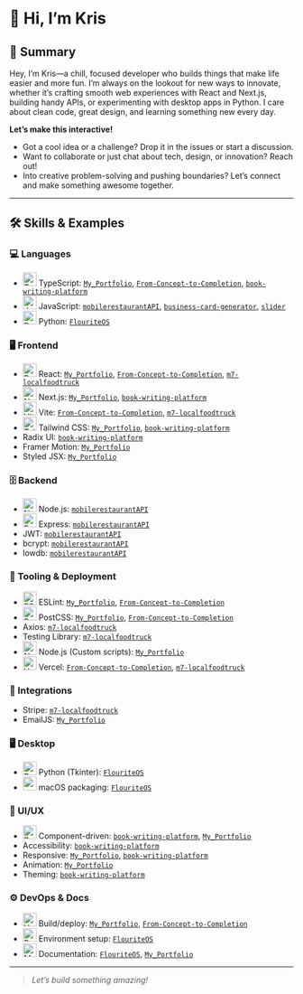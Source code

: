 # 👋 Hi, I’m Kris

## 🚀 Summary

Hey, I’m Kris—a chill, focused developer who builds things that make life easier and more fun. I’m always on the lookout for new ways to innovate, whether it’s crafting smooth web experiences with React and Next.js, building handy APIs, or experimenting with desktop apps in Python. I care about clean code, great design, and learning something new every day.

**Let’s make this interactive!**
- Got a cool idea or a challenge? Drop it in the issues or start a discussion.
- Want to collaborate or just chat about tech, design, or innovation? Reach out!
- Into creative problem-solving and pushing boundaries? Let’s connect and make something awesome together.

---

## 🛠️ Skills & Examples

### 💻 Languages
- <img src="https://cdn.jsdelivr.net/gh/devicons/devicon/icons/typescript/typescript-original.svg" width="24" alt="TypeScript"/> TypeScript: [`My_Portfolio`](https://github.com/imKrisK/My_Portfolio), [`From-Concept-to-Completion`](https://github.com/imKrisK/From-Concept-to-Completion), [`book-writing-platform`](https://github.com/imKrisK/book-writing-platform)
- <img src="https://cdn.jsdelivr.net/gh/devicons/devicon/icons/javascript/javascript-original.svg" width="24" alt="JavaScript"/> JavaScript: [`mobilerestaurantAPI`](https://github.com/imKrisK/mobilerestaurantAPI), [`business-card-generator`](https://github.com/imKrisK/business-card-generator), [`slider`](https://github.com/imKrisK/slider)
- <img src="https://cdn.jsdelivr.net/gh/devicons/devicon/icons/python/python-original.svg" width="24" alt="Python"/> Python: [`FlouriteOS`](https://github.com/imKrisK/FlouriteOS)

### 🖥️ Frontend
- <img src="https://cdn.jsdelivr.net/gh/devicons/devicon/icons/react/react-original.svg" width="24" alt="React"/> React: [`My_Portfolio`](https://github.com/imKrisK/My_Portfolio), [`From-Concept-to-Completion`](https://github.com/imKrisK/From-Concept-to-Completion), [`m7-localfoodtruck`](https://github.com/imKrisK/m7-localfoodtruck)
- <img src="https://cdn.jsdelivr.net/gh/devicons/devicon/icons/nextjs/nextjs-original.svg" width="24" alt="Next.js"/> Next.js: [`My_Portfolio`](https://github.com/imKrisK/My_Portfolio), [`book-writing-platform`](https://github.com/imKrisK/book-writing-platform)
- <img src="https://cdn.jsdelivr.net/gh/devicons/devicon/icons/vite/vite-original.svg" width="24" alt="Vite"/> Vite: [`From-Concept-to-Completion`](https://github.com/imKrisK/From-Concept-to-Completion), [`m7-localfoodtruck`](https://github.com/imKrisK/m7-localfoodtruck)
- <img src="https://raw.githubusercontent.com/tailwindlabs/brand/master/tailwindcss-mark-blue.png" width="24" alt="Tailwind CSS"/> Tailwind CSS: [`My_Portfolio`](https://github.com/imKrisK/My_Portfolio), [`book-writing-platform`](https://github.com/imKrisK/book-writing-platform)
- Radix UI: [`book-writing-platform`](https://github.com/imKrisK/book-writing-platform)
- Framer Motion: [`My_Portfolio`](https://github.com/imKrisK/My_Portfolio)
- Styled JSX: [`My_Portfolio`](https://github.com/imKrisK/My_Portfolio)

### 🗄️ Backend
- <img src="https://cdn.jsdelivr.net/gh/devicons/devicon/icons/nodejs/nodejs-original.svg" width="24" alt="Node.js"/> Node.js: [`mobilerestaurantAPI`](https://github.com/imKrisK/mobilerestaurantAPI)
- <img src="https://cdn.jsdelivr.net/gh/devicons/devicon/icons/express/express-original.svg" width="24" alt="Express"/> Express: [`mobilerestaurantAPI`](https://github.com/imKrisK/mobilerestaurantAPI)
- JWT: [`mobilerestaurantAPI`](https://github.com/imKrisK/mobilerestaurantAPI)
- bcrypt: [`mobilerestaurantAPI`](https://github.com/imKrisK/mobilerestaurantAPI)
- lowdb: [`mobilerestaurantAPI`](https://github.com/imKrisK/mobilerestaurantAPI)

### 🧰 Tooling & Deployment
- <img src="https://cdn.jsdelivr.net/gh/devicons/devicon/icons/eslint/eslint-original.svg" width="24" alt="ESLint"/> ESLint: [`My_Portfolio`](https://github.com/imKrisK/My_Portfolio), [`From-Concept-to-Completion`](https://github.com/imKrisK/From-Concept-to-Completion)
- <img src="https://raw.githubusercontent.com/postcss/postcss/main/logo.svg" width="24" alt="PostCSS"/> PostCSS: [`My_Portfolio`](https://github.com/imKrisK/My_Portfolio), [`From-Concept-to-Completion`](https://github.com/imKrisK/From-Concept-to-Completion)
- Axios: [`m7-localfoodtruck`](https://github.com/imKrisK/m7-localfoodtruck)
- Testing Library: [`m7-localfoodtruck`](https://github.com/imKrisK/m7-localfoodtruck)
- <img src="https://cdn.jsdelivr.net/gh/devicons/devicon/icons/nodejs/nodejs-original.svg" width="24" alt="Node.js"/> Node.js (Custom scripts): [`My_Portfolio`](https://github.com/imKrisK/My_Portfolio)
- <img src="https://cdn.jsdelivr.net/gh/devicons/devicon/icons/vercel/vercel-original.svg" width="24" alt="Vercel"/> Vercel: [`From-Concept-to-Completion`](https://github.com/imKrisK/From-Concept-to-Completion), [`m7-localfoodtruck`](https://github.com/imKrisK/m7-localfoodtruck)

### 🔌 Integrations
- Stripe: [`m7-localfoodtruck`](https://github.com/imKrisK/m7-localfoodtruck)
- EmailJS: [`My_Portfolio`](https://github.com/imKrisK/My_Portfolio)

### 🖥️ Desktop
- <img src="https://cdn.jsdelivr.net/gh/devicons/devicon/icons/python/python-original.svg" width="24" alt="Python"/> Python (Tkinter): [`FlouriteOS`](https://github.com/imKrisK/FlouriteOS)
- <img src="https://cdn.jsdelivr.net/gh/devicons/devicon/icons/apple/apple-original.svg" width="24" alt="macOS"/> macOS packaging: [`FlouriteOS`](https://github.com/imKrisK/FlouriteOS)

### 🎨 UI/UX
- <img src="https://cdn.jsdelivr.net/gh/devicons/devicon/icons/react/react-original.svg" width="24" alt="React"/> Component-driven: [`book-writing-platform`](https://github.com/imKrisK/book-writing-platform), [`My_Portfolio`](https://github.com/imKrisK/My_Portfolio)
- Accessibility: [`book-writing-platform`](https://github.com/imKrisK/book-writing-platform)
- Responsive: [`My_Portfolio`](https://github.com/imKrisK/My_Portfolio), [`book-writing-platform`](https://github.com/imKrisK/book-writing-platform)
- Animation: [`My_Portfolio`](https://github.com/imKrisK/My_Portfolio)
- Theming: [`book-writing-platform`](https://github.com/imKrisK/book-writing-platform)

### ⚙️ DevOps & Docs
- <img src="https://cdn.jsdelivr.net/gh/devicons/devicon/icons/vercel/vercel-original.svg" width="24" alt="Vercel"/> Build/deploy: [`My_Portfolio`](https://github.com/imKrisK/My_Portfolio), [`From-Concept-to-Completion`](https://github.com/imKrisK/From-Concept-to-Completion)
- <img src="https://cdn.jsdelivr.net/gh/devicons/devicon/icons/python/python-original.svg" width="24" alt="Python"/> Environment setup: [`FlouriteOS`](https://github.com/imKrisK/FlouriteOS)
- <img src="https://cdn.jsdelivr.net/gh/devicons/devicon/icons/markdown/markdown-original.svg" width="24" alt="Markdown"/> Documentation: [`FlouriteOS`](https://github.com/imKrisK/FlouriteOS), [`My_Portfolio`](https://github.com/imKrisK/My_Portfolio)

---

> _Let’s build something amazing!_
